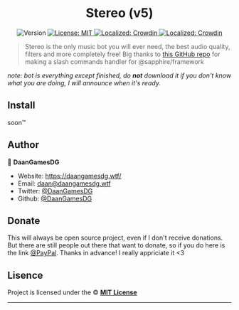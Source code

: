 <h1 align="center">Stereo (v5)</h1>
<p align="center">
  <img alt="Version" src="https://img.shields.io/badge/version-5.0.0-blue.svg" />
  <a href="/" target="_blank">
    <img alt="License: MIT" src="https://img.shields.io/badge/License-MIT-yellow.svg" />
  </a>
  <a href="https://translate.stereo-bot.tk/project/stereo" target="_blank">
    <img alt="Localized: Crowdin" src="https://badges.crowdin.net/stereo/localized.svg" />
  </a>
    <a href="https://translate.stereo-bot.tk/project/stereo" target="_blank">
    <img alt="Localized: Crowdin" src="https://img.shields.io/badge/-Discord-5865F2?logo=discord&logoColor=fff" />
  </a>
</p>

> Stereo is the only music bot you will ever need, the best audio quality, filters and more completely free! Big thanks to [this GitHub repo](https://github.com/FrenchDiscord/YliasDiscordBot) for making a slash commands handler for @sapphire/framework

_note: bot is everything except finished, do **not** download it if you don't know what you are doing, I will announce when it's ready._

## Install

soon:tm:

## Author

👤 **DaanGamesDG**

- Website: https://daangamesdg.wtf/
- Email: <daan@daangamesdg.wtf>
- Twitter: [@DaanGamesDG](https://twitter.com/DaanGamesDG)
- Github: [@DaanGamesDG](https://github.com/DaanGamesDG)

## Donate

This will always be open source project, even if I don't receive donations. But there are still people out there that want to donate, so if you do here is the link [@PayPal](https://paypal.me/daangamesdg). Thanks in advance! I really appriciate it <3

## Lisence

Project is licensed under the © [**MIT License**](/LICENSE)

---
